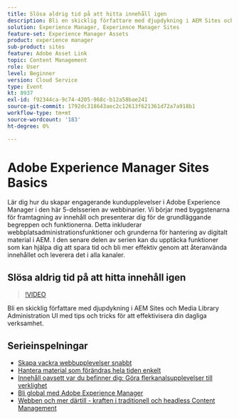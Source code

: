 ```yaml
---
title: Slösa aldrig tid på att hitta innehåll igen
description: Bli en skicklig författare med djupdykning i AEM Sites och Media Library Administration UI med tips och tricks för att öka effektiviteten
solution: Experience Manager, Experience Manager Sites
feature-set: Experience Manager Assets
product: experience manager
sub-product: sites
feature: Adobe Asset Link
topic: Content Management
role: User
level: Beginner
version: Cloud Service
type: Event
kt: 8937
exl-id: f92344ca-9c74-4205-968c-b12a58bae241
source-git-commit: 1792dc318643aec2c12613f621361d72a7a918b1
workflow-type: tm+mt
source-wordcount: '183'
ht-degree: 0%

---
```


# Adobe Experience Manager Sites Basics

Lär dig hur du skapar engagerande kundupplevelser i Adobe Experience Manager i den här 5-delsserien av webbinarier. Vi börjar med byggstenarna för framtagning av innehåll och presenterar dig för de grundläggande begreppen och funktionerna. Detta inkluderar webbplatsadministrationsfunktioner och grunderna för hantering av digitalt material i AEM. I den senare delen av serien kan du upptäcka funktioner som kan hjälpa dig att spara tid och bli mer effektiv genom att återanvända innehållet och leverera det i alla kanaler.

## Slösa aldrig tid på att hitta innehåll igen

>[!VIDEO](https://video.tv.adobe.com/v/336983/?quality=12&learn=on&hidetitle=true)

Bli en skicklig författare med djupdykning i AEM Sites och Media Library Administration UI med tips och tricks för att effektivisera din dagliga verksamhet.

## Serieinspelningar

* [Skapa vackra webbupplevelser snabbt](authoring-fundamentals.md)
* [Hantera material som förändras hela tiden enkelt](collaboration-tools.md)
* [Innehåll oavsett var du befinner dig: Göra flerkanalsupplevelser till verklighet](omnichannel-experiences.md)
* [Bli global med Adobe Experience Manager](multi-site-management-web-translation.md)
* [Webben och mer därtill - kraften i traditionell och headless Content Management](traditional-headless-content-management.md)
